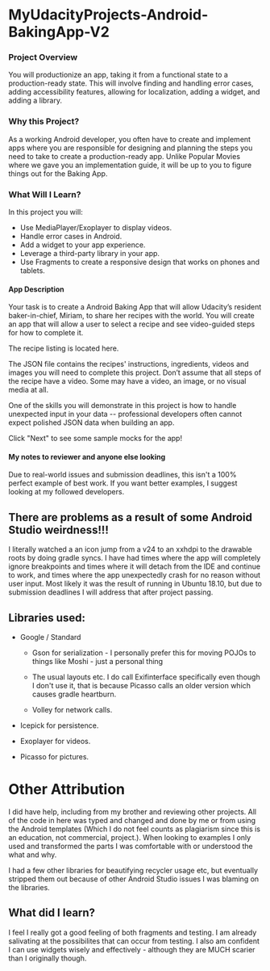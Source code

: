 # MyUdacityProjects-Android-BakingApp-V2

### Project Overview
You will productionize an app, taking it from a functional state to a production-ready state. This will involve finding and handling error cases, adding accessibility features, allowing for localization, adding a widget, and adding a library.

### Why this Project?
As a working Android developer, you often have to create and implement apps where you are responsible for designing and planning the steps you need to take to create a production-ready app. Unlike Popular Movies where we gave you an implementation guide, it will be up to you to figure things out for the Baking App.

### What Will I Learn?
In this project you will:

* Use MediaPlayer/Exoplayer to display videos.
* Handle error cases in Android.
* Add a widget to your app experience.
* Leverage a third-party library in your app.
* Use Fragments to create a responsive design that works on phones and tablets.

#### App Description
Your task is to create a Android Baking App that will allow Udacity’s resident baker-in-chief, Miriam, to share her recipes with the world. You will create an app that will allow a user to select a recipe and see video-guided steps for how to complete it.

The recipe listing is located here.

The JSON file contains the recipes' instructions, ingredients, videos and images you will need to complete this project. Don’t assume that all steps of the recipe have a video. Some may have a video, an image, or no visual media at all.

One of the skills you will demonstrate in this project is how to handle unexpected input in your data -- professional developers often cannot expect polished JSON data when building an app.

Click "Next" to see some sample mocks for the app!


####  My notes to reviewer and anyone else looking

Due to real-world issues and submission deadlines, this isn't a 100% perfect example of best work.  If you want better examples, I suggest looking at my followed developers.

## There are problems as a result of some Android Studio weirdness!!!

I literally watched a an icon jump from a v24 to an xxhdpi to the drawable roots by doing gradle syncs.  I have had times where the app will completely ignore breakpoints and times where it will detach from the IDE and continue to work, and times where the app unexpectedly crash for no reason without user input.  Most likely it was the result of running in Ubuntu 18.10, but due to submission deadlines I will address that after project passing. 

## Libraries used:

* Google / Standard

  * Gson for serialization - I personally prefer this for moving POJOs to things like Moshi - just a personal thing
  
  * The usual layouts etc.  I do call Exifinterface specifically even though I don't use it, that is because Picasso calls an older version which causes gradle heartburn.

  * Volley for network calls.

* Icepick for persistence.

* Exoplayer for videos.

* Picasso for pictures.

# Other Attribution

I did have help, including from my brother and reviewing other projects.  All of the code in here was typed and changed and done by me or from using the Android templates (Which I do not feel counts as plagiarism since this is an education, not commercial, project.).  When looking to examples I only used and transformed the parts I was comfortable with or understood the what and why.

I had a few other libraries for beautifying recycler usage etc, but eventually stripped them out because of other Android Studio issues I was blaming on the libraries.




## What did I learn?

I feel I really got a good feeling of both fragments and testing.  I am already salivating at the possibilites that can occur from testing.  I also am confident I can use widgets wisely and effectively - although they are MUCH scarier than I originally though.

